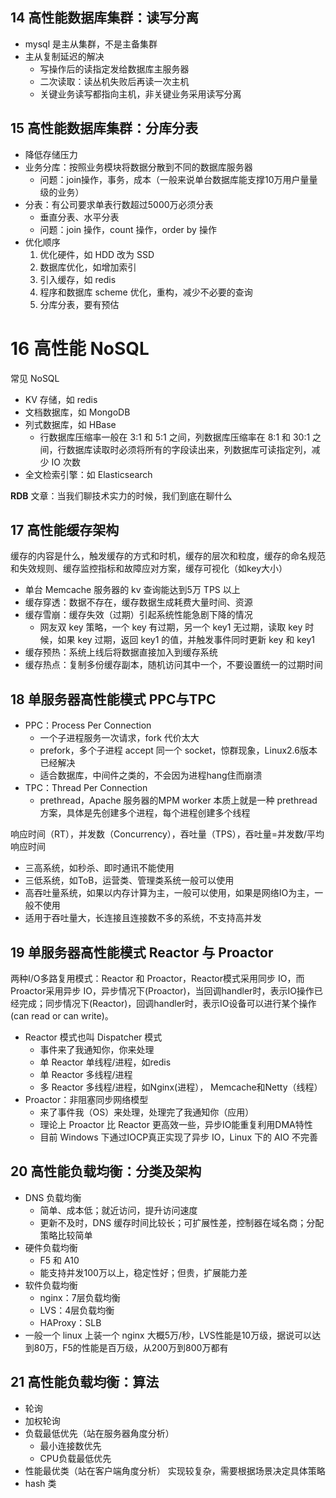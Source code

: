 ## 14 高性能数据库集群：读写分离
- mysql 是主从集群，不是主备集群
- 主从复制延迟的解决
  - 写操作后的读指定发给数据库主服务器
  - 二次读取：读丛机失败后再读一次主机
  - 关键业务读写都指向主机，非关键业务采用读写分离

## 15 高性能数据库集群：分库分表
- 降低存储压力
- 业务分库：按照业务模块将数据分散到不同的数据库服务器
  - 问题：join操作，事务，成本（一般来说单台数据库能支撑10万用户量量级的业务）
- 分表：有公司要求单表行数超过5000万必须分表
  - 垂直分表、水平分表
  - 问题：join 操作，count 操作，order by 操作
- 优化顺序
  1. 优化硬件，如 HDD 改为 SSD
  1. 数据库优化，如增加索引
  1. 引入缓存，如 redis
  1. 程序和数据库 scheme 优化，重构，减少不必要的查询
  1. 分库分表，要有预估

# 16 高性能 NoSQL
常见 NoSQL
- KV 存储，如 redis
- 文档数据库，如 MongoDB
- 列式数据库，如 HBase
  - 行数据库压缩率一般在 3:1 和 5:1 之间，列数据库压缩率在 8:1 和 30:1 之间，行数据库读取时必须将所有的字段读出来，列数据库可读指定列，减少 IO 次数
- 全文检索引擎：如 Elasticsearch

**RDB**
文章：当我们聊技术实力的时候，我们到底在聊什么

## 17 高性能缓存架构
缓存的内容是什么，触发缓存的方式和时机，缓存的层次和粒度，缓存的命名规范和失效规则、缓存监控指标和故障应对方案，缓存可视化（如key大小）

- 单台 Memcache 服务器的 kv 查询能达到5万 TPS 以上
- 缓存穿透：数据不存在，缓存数据生成耗费大量时间、资源
- 缓存雪崩：缓存失效（过期）引起系统性能急剧下降的情况
  - 网友双 key 策略，一个 key 有过期，另一个 key1 无过期，读取 key 时候，如果 key 过期，返回 key1 的值，并触发事件同时更新 key 和 key1
- 缓存预热：系统上线后将数据直接加入到缓存系统
- 缓存热点：复制多份缓存副本，随机访问其中一个，不要设置统一的过期时间

## 18 单服务器高性能模式 PPC与TPC
- PPC：Process Per Connection
  - 一个子进程服务一次请求，fork 代价太大
  - prefork，多个子进程 accept 同一个 socket，惊群现象，Linux2.6版本已经解决
  - 适合数据库，中间件之类的，不会因为进程hang住而崩溃
- TPC：Thread Per Connection
  - prethread，Apache 服务器的MPM worker 本质上就是一种 prethread 方案，具体是先创建多个进程，每个进程创建多个线程

响应时间（RT），并发数（Concurrency），吞吐量（TPS），吞吐量=并发数/平均响应时间
- 三高系统，如秒杀、即时通讯不能使用
- 三低系统，如ToB，运营类、管理类系统一般可以使用
- 高吞吐量系统，如果以内存计算为主，一般可以使用，如果是网络IO为主，一般不使用
- 适用于吞吐量大，长连接且连接数不多的系统，不支持高并发

## 19 单服务器高性能模式 Reactor 与 Proactor
两种I/O多路复用模式：Reactor 和 Proactor，Reactor模式采用同步 IO，而Proactor采用异步 IO，异步情况下(Proactor)，当回调handler时，表示IO操作已经完成；同步情况下(Reactor)，回调handler时，表示IO设备可以进行某个操作(can read or can write)。
- Reactor 模式也叫 Dispatcher 模式
  - 事件来了我通知你，你来处理
  - 单 Reactor 单线程/进程，如redis
  - 单 Reactor 多线程/进程
  - 多 Reactor 多线程/进程，如Nginx(进程）， Memcache和Netty（线程）
- Proactor：非阻塞同步网络模型
  - 来了事件我（OS）来处理，处理完了我通知你（应用）
  - 理论上 Proactor 比 Reactor 更高效一些，异步IO能重复利用DMA特性
  - 目前 Windows 下通过IOCP真正实现了异步 IO，Linux 下的 AIO 不完善

## 20 高性能负载均衡：分类及架构
- DNS 负载均衡
  - 简单、成本低；就近访问，提升访问速度
  - 更新不及时，DNS 缓存时间比较长；可扩展性差，控制器在域名商；分配策略比较简单
- 硬件负载均衡
  - F5 和 A10
  - 能支持并发100万以上，稳定性好；但贵，扩展能力差
- 软件负载均衡
  - nginx：7层负载均衡
  - LVS：4层负载均衡
  - HAProxy：SLB
- 一般一个 linux 上装一个 nginx 大概5万/秒，LVS性能是10万级，据说可以达到80万，F5的性能是百万级，从200万到800万都有

## 21 高性能负载均衡：算法
- 轮询
- 加权轮询
- 负载最低优先（站在服务器角度分析）
  - 最小连接数优先
  - CPU负载最低优先
- 性能最优类（站在客户端角度分析）
  实现较复杂，需要根据场景决定具体策略
- hash 类

